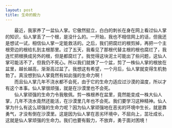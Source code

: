 ```yaml
---
layout: post
title: 生命的毅力
---
```



　　最近，我家养了一盆仙人掌。它傲然挺立，白白的刺长在身在网上看过仙人掌的知识，仙人掌丢了一个根，是没什么的。一开始，我也不相信网上的话，但我还是想试一试，相信仙人掌一定能救活的。之后，我们把腐烂的根剪掉，再把一个主根旁边的根给扎到主根那里。过了五天，我看见了那根代替主根的根也腐烂了，我连忙把根换成另外的根，但是都腐烂了。我觉得这块泥土可能出了些问题，这仙人掌可能活不了，但我仍不死心。所以我们就换了一个盆，剪了一株仙人掌的根放在盆里，越长越高，渐渐高过盆了。我想这有希望，一个月后，仙人掌就变得生机勃勃了。真没想到仙人掌竟然有如此强的生命力啊！  
　　而且仙人掌几年不浇水都不会死，由于它的生命力适应过沙漠的温度，所以才有这个本事。仙人掌很顽强，就是在沙漠里也不会死。  
　　仙人掌顽强的生命力令我敬佩。剪一株根养在盆里，竟然能变成一株大仙人掌，几年不浇水竟然还能活，在沙漠里几年也不会死。我们要学习这种精神。仙人掌为什么有这么顽强的生命力呢？因为仙人掌顽强地在恶劣的环境中生长，就是靠勇气，才没有倒在沙漠里。这是因为仙人掌在恶劣环境中，不屈向上，茁壮成长，这就是仙人掌顽强的生命力。我们也要有毅力，不放弃，勇于面对困境！  
